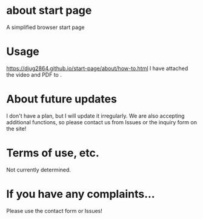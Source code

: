 # about start page
A simplified browser start page
# Usage
https://djug2864.github.io/start-page/about/how-to.html
I have attached the video and PDF to .
# About future updates
I don't have a plan, but I will update it irregularly.
We are also accepting additional functions, so please contact us from Issues or the inquiry form on the site!
# Terms of use, etc.
Not currently determined.
# If you have any complaints...
Please use the contact form or Issues!
